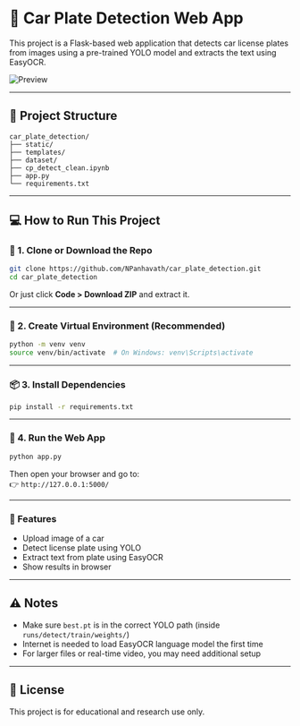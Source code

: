 # 🚗 Car Plate Detection Web App

This project is a Flask-based web application that detects car license plates from images using a pre-trained YOLO model and extracts the text using EasyOCR.

![Preview](./static/preview.png) <!-- Optional: add your own image -->

---

## 📁 Project Structure

```
car_plate_detection/
├── static/
├── templates/
├── dataset/
├── cp_detect_clean.ipynb
├── app.py
└── requirements.txt
```

---

## 💻 How to Run This Project

### 🔽 1. Clone or Download the Repo

```bash
git clone https://github.com/NPanhavath/car_plate_detection.git
cd car_plate_detection
```

Or just click **Code > Download ZIP** and extract it.

---

### 🐍 2. Create Virtual Environment (Recommended)

```bash
python -m venv venv
source venv/bin/activate  # On Windows: venv\Scripts\activate
```

---

### 📦 3. Install Dependencies

```bash
pip install -r requirements.txt
```

---

### 🏁 4. Run the Web App

```bash
python app.py
```

Then open your browser and go to:  
👉 `http://127.0.0.1:5000/`

---

### 🧠 Features
- Upload image of a car
- Detect license plate using YOLO
- Extract text from plate using EasyOCR
- Show results in browser

---

## ⚠️ Notes
- Make sure `best.pt` is in the correct YOLO path (inside `runs/detect/train/weights/`)
- Internet is needed to load EasyOCR language model the first time
- For larger files or real-time video, you may need additional setup

---

## 📄 License

This project is for educational and research use only.
